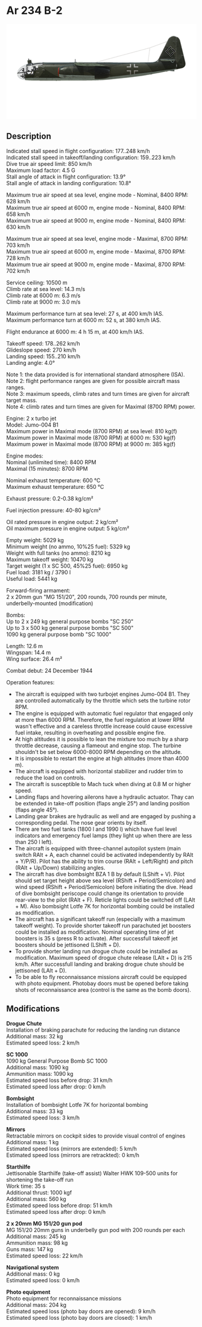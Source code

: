 # Ar 234 B-2

![ar234b2](../images/planes/ar234b2.png)

## Description

Indicated stall speed in flight configuration: 177..248 km/h  
Indicated stall speed in takeoff/landing configuration: 159..223 km/h  
Dive true air speed limit: 850 km/h  
Maximum load factor: 4.5 G  
Stall angle of attack in flight configuration: 13.9°  
Stall angle of attack in landing configuration: 10.8°  
  
Maximum true air speed at sea level, engine mode - Nominal, 8400 RPM: 628 km/h  
Maximum true air speed at 6000 m, engine mode - Nominal, 8400 RPM: 658 km/h  
Maximum true air speed at 9000 m, engine mode - Nominal, 8400 RPM: 630 km/h  
  
Maximum true air speed at sea level, engine mode - Maximal, 8700 RPM: 703 km/h  
Maximum true air speed at 6000 m, engine mode - Maximal, 8700 RPM: 728 km/h  
Maximum true air speed at 9000 m, engine mode - Maximal, 8700 RPM: 702 km/h  
  
Service ceiling: 10500 m  
Climb rate at sea level: 14.3 m/s  
Climb rate at 6000 m: 6.3 m/s  
Climb rate at 9000 m: 3.0 m/s  
  
Maximum performance turn at sea level: 27 s, at 400 km/h IAS.  
Maximum performance turn at 6000 m: 52 s, at 380 km/h IAS.  
  
Flight endurance at 6000 m: 4 h 15 m, at 400 km/h IAS.  
  
Takeoff speed: 178..262 km/h  
Glideslope speed: 270 km/h  
Landing speed: 155..210 km/h  
Landing angle: 4.0°  
  
Note 1: the data provided is for international standard atmosphere (ISA).  
Note 2: flight performance ranges are given for possible aircraft mass ranges.  
Note 3: maximum speeds, climb rates and turn times are given for aircraft target mass.  
Note 4: climb rates and turn times are given for Maximal (8700 RPM) power.  
  
Engine: 2 x turbo jet  
Model: Jumo-004 B1  
Maximum power in Maximal mode (8700 RPM) at sea level: 810 kg(f)  
Maximum power in Maximal mode (8700 RPM) at 6000 m: 530 kg(f)  
Maximum power in Maximal mode (8700 RPM) at 9000 m: 385 kg(f)  
  
Engine modes:  
Nominal (unlimited time): 8400 RPM  
Maximal (15 minutes): 8700 RPM  
  
Nominal exhaust temperature: 600 °C  
Maximum exhaust temperature: 650 °C  
  
Exhaust pressure: 0.2-0.38 kg/cm²  
  
Fuel injection pressure: 40-80 kg/cm²  
  
Oil rated pressure in engine output: 2 kg/cm²  
Oil maximum pressure in engine output: 5 kg/cm²  
  
Empty weight: 5029 kg  
Minimum weight (no ammo, 10%25 fuel): 5329 kg  
Weight with full tanks (no ammo): 8210 kg  
Maximum takeoff weight: 10470 kg  
Target weight (1 x SC 500, 45%25 fuel): 6950 kg  
Fuel load: 3181 kg / 3790 l  
Useful load: 5441 kg  
  
Forward-firing armament:  
2 x 20mm gun "MG 151/20", 200 rounds, 700 rounds per minute, underbelly-mounted (modification)  
  
Bombs:  
Up to 2 x 249 kg general purpose bombs "SC 250"  
Up to 3 x 500 kg general purpose bombs "SC 500"  
1090 kg general purpose bomb "SC 1000"  
  
Length: 12.6 m  
Wingspan: 14.4 m  
Wing surface: 26.4 m²  
  
Combat debut: 24 December 1944  
  
Operation features:  
- The aircraft is equipped with two turbojet engines Jumo-004 B1. They are controlled automatically by the throttle which sets the turbine rotor RPM.  
- The engine is equipped with automatic fuel regulator that engaged only at more than 6000 RPM. Therefore, the fuel regulation at lower RPM wasn\'t effective and a careless throttle increase could cause excessive fuel intake, resulting in overheating and possible engine fire.  
- At high altitudes it is possible to lean the mixture too much by a sharp throttle decrease, causing a flameout and engine stop. The turbine shouldn\'t be set below 6000-8000 RPM depending on the altitude.  
- It is impossible to restart the engine at high altitudes (more than 4000 m).  
- The aircraft is equipped with horizontal stabilizer and rudder trim to reduce the load on controls.  
- The aircraft is susceptible to Mach tuck when diving at 0.8 M or higher speed.   
- Landing flaps and hovering ailerons have a hydraulic actuator. Thay can be extended in take-off position (flaps angle 25°) and landing position (flaps angle 45°).  
- Landing gear brakes are hydraulic as well and are engaged by pushing a corresponding pedal. The nose gear orients by itself.  
- There are two fuel tanks (1800 l and 1990 l) which have fuel level indicators and emergency fuel lamps (they light up when there are less than 250 l left).  
- The aircraft is equipped with three-channel autopilot system (main switch RAlt + A, each channel could be activated independently by RAlt + Y/P/R). Pilot has the ability to trim course (RAlt + Left/Right) and pitch (RAlt + Up/Down) stabilizing angles.  
- The aircraft has dive bombsight BZA 1 B by default (LShift + V). Pilot should set target height above sea level (RShift + Period/Semicolon) and wind speed (RShift + Period/Semicolon) before initiating the dive. Head of dive bombsight periscope could change its orientation to provide rear-view to the pilot (RAlt + F). Reticle lights could be switched off (LAlt + M). Also bombsight Lotfe 7K for horizontal bombing could be installed as modification.  
- The aircraft has a significant takeoff run (especially with a maximum takeoff weight). To provide shorter takeoff run parachuted jet boosters could be installed as modification. Nominal operating time of jet boosters is 35 s (press R to activate). After successfull takeoff jet boosters should be jettisoned (LShift + D).  
- To provide shorter landing run drogue chute could be installed as modification. Maximum speed of drogue chute release (LAlt + D) is 215 km/h. After successfull landing and braking drogue chute should be jettisoned (LAlt + D).  
- To be able to fly reconnaissance missions aircraft could be equipped with photo equipment. Photobay doors must be opened before taking shots of reconnaissance area (control is the same as the bomb doors).

## Modifications

**Drogue Chute**  
Installation of braking parachute for reducing the landing run distance  
Additional mass: 32 kg  
Estimated speed loss: 2 km/h

**SC 1000**  
1090 kg General Purpose Bomb SC 1000  
Additional mass: 1090 kg  
Ammunition mass: 1090 kg  
Estimated speed loss before drop: 31 km/h  
Estimated speed loss after drop: 0 km/h

**Bombsight**  
Installation of bombsight Lotfe 7K for horizontal bombing  
Additional mass: 33 kg  
Estimated speed loss: 3 km/h

**Mirrors**  
Retractable mirrors on cockpit sides to provide visual control of engines  
Additional mass: 1 kg  
Estimated speed loss (mirrors are extended): 5 km/h  
Estimated speed loss (mirrors are retrackted): 0 km/h

**Starthilfe**  
Jettisonable Starthilfe (take-off assist) Walter HWK 109-500 units for shortening the take-off run  
Work time: 35 s  
Additional thrust: 1000 kgf  
Additional mass: 560 kg  
Estimated speed loss before drop: 51 km/h  
Estimated speed loss after drop: 0 km/h

**2 x 20mm MG 151/20 gun pod**  
MG 151/20 20mm guns in underbelly gun pod with 200 rounds per each  
Additional mass: 245 kg  
Ammunition mass: 98 kg  
Guns mass: 147 kg  
Estimated speed loss: 22 km/h

**Navigational system**  
Additional mass: 0 kg  
Estimated speed loss: 0 km/h

**Photo equipment**  
Photo equipment for reconnaissance missions  
Additional mass: 204 kg  
Estimated speed loss (photo bay doors are opened): 9 km/h  
Estimated speed loss (photo bay doors are closed): 1 km/h
